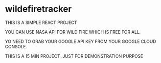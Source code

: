 # wildefiretracker


THIS IS A SIMPLE REACT PROJECT 

YOU CAN USE NASA API FOR WILD FIRE WHICH IS FREE FOR ALL.


YO NEED TO GRAB YOUR GOOGLE API KEY FROM YOUR GOOGLE CLOUD CONSOLE.




THIS IS A 15 MIN PROJECT .JUST FOR DEMONSTRATION PURPOSE
